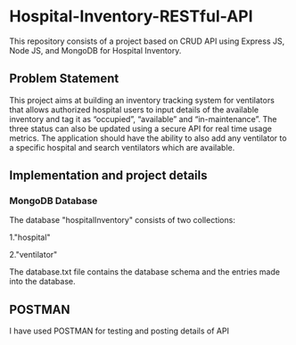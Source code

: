 # Hospital-Inventory-RESTful-API #
This repository consists of a project based on CRUD API using Express JS, Node JS, and MongoDB for Hospital Inventory.
## Problem Statement ##
This project aims at building an inventory tracking system for ventilators that allows authorized hospital users to input details of the available inventory and tag it as “occupied”, “available” and “in-maintenance”. The three status can also be updated using a secure API for real time usage metrics. The application should have the ability to also add any ventilator to a specific hospital and search ventilators which are available.
## Implementation and project details ##
### MongoDB Database ###
The database "hospitalInventory" consists of two collections:

1."hospital"

2."ventilator"

The database.txt file contains the database schema and the entries made into the database.
## POSTMAN ##
I have used POSTMAN for testing and posting details of API

